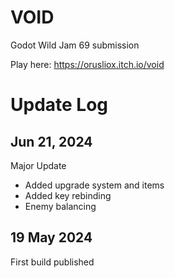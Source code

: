 # VOID
Godot Wild Jam 69 submission

Play here: https://orusliox.itch.io/void
# Update Log
## Jun 21, 2024
Major Update
- Added upgrade system and items
- Added key rebinding
- Enemy balancing
## 19 May 2024
First build published
